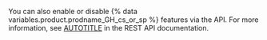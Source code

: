 You can also enable or disable {% data variables.product.prodname_GH_cs_or_sp %} features via the API. For more information, see [AUTOTITLE](/rest/secret-scanning#enable-or-disable-security-features-for-an-enterprise) in the REST API documentation.
